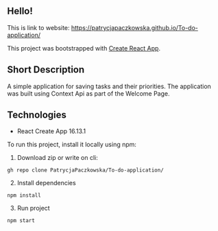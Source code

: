 ## Hello! 

This is link to website: https://patrycjapaczkowska.github.io/To-do-application/

This project was bootstrapped with [Create React App](https://github.com/facebook/create-react-app).

## Short Description

A simple application for saving tasks and their priorities.
The application was built using Context Api as part of the Welcome Page. 

## Technologies 
* React Create App 16.13.1

To run this project, install it locally using npm:

1. Download zip or write on cli:
```
gh repo clone PatrycjaPaczkowska/To-do-application/
```
2. Install dependencies
```
npm install
```
3. Run project
```
npm start
```
